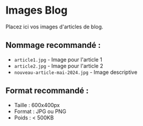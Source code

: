 # Images Blog

Placez ici vos images d'articles de blog.

## Nommage recommandé :

- `article1.jpg` - Image pour l'article 1
- `article2.jpg` - Image pour l'article 2
- `nouveau-article-mai-2024.jpg` - Image descriptive

## Format recommandé :

- Taille : 600x400px
- Format : JPG ou PNG
- Poids : < 500KB